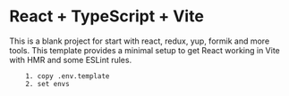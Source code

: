 # React + TypeScript + Vite

This is a blank project for start with react, redux, yup, formik and more tools.
This template provides a minimal setup to get React working in Vite with HMR and some ESLint rules.

```
    1. copy .env.template
    2. set envs
```